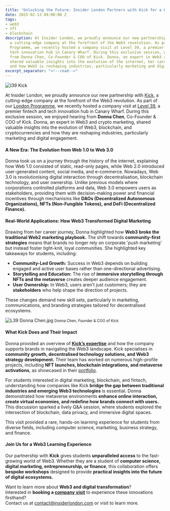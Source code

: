 ```yaml
---
title: 'Unlocking the Future: Insider London Partners with Kick for a Web3 Workshop'
date: 2025-02-13 09:00:00 Z
tags:
- web3
- nft
- blockchain
description: At Insider London, we proudly announce our new partnership with Kick,
  a cutting-edge company at the forefront of the Web3 revolution. As part of our London
  Programme, we recently hosted a company visit at Level 39, a premier fintech and
  tech innovation hub in Canary Wharf. During this exclusive session, we enjoyed hearing
  from Donna Chen, Co-Founder & COO of Kick. Donna, an expert in Web3 and crypto marketing,
  shared valuable insights into the evolution of the internet, her career journey,
  and how Web3 is reshaping industries, particularly marketing and digital engagement
excerpt_separator: "<!--read-->"
---
```


![l39 Kick](/uploads/l39%20Kick.jpg)

At Insider London, we proudly announce our new partnership with [Kick](https://www.kickweb3.io/), a cutting-edge company at the forefront of the Web3 revolution. As part of our [London Programme](https://www.insiderlondon.com/london/), we recently hosted a company visit at [Level 39](https://level39.co/), a premier fintech and tech innovation hub in Canary Wharf. During this exclusive session, we enjoyed hearing from **Donna Chen**, Co-Founder & COO of Kick. Donna, an expert in Web3 and crypto marketing, shared valuable insights into the evolution of Web3, blockchain, and cryptocurrencies and how they are reshaping industries, particularly marketing and digital engagement.

<!--read-->

#### A New Era: The Evolution from Web 1.0 to Web 3.0

Donna took us on a journey through the history of the internet, explaining how Web 1.0 consisted of static, read-only pages, while Web 2.0 introduced user-generated content, social media, and e-commerce. Nowadays, Web 3.0 is revolutionising digital interaction through decentralisation, blockchain technology, and user ownership. Unlike previous models where corporations controlled platforms and data, Web 3.0 empowers users as stakeholders, providing them with decision-making power and financial incentives through mechanisms like **DAOs (Decentralized Autonomous Organizations), NFTs (Non-Fungible Tokens), and DeFi (Decentralized Finance).**

#### Real-World Applications: How Web3 Transformed Digital Marketing

Drawing from her career journey, Donna highlighted how **Web3 broke the traditional Web2 marketing playbook.** The shift towards **community-first strategies** means that brands no longer rely on corporate 'push marketing' but instead foster tight-knit, loyal communities. She highlighted key takeaways for students, including:

- **Community-Led Growth:** Success in Web3 depends on building engaged and active user bases rather than one-directional advertising. 
- **Storytelling and Education:** The rise of **immersive storytelling through NFTs and the metaverse** creates deeper audience engagement.
- **User Ownership:** In Web3, users aren’t just customers; they are **stakeholders** who help shape the direction of projects.

These changes demand new skill sets, particularly in marketing, communications, and branding strategies tailored for decentralised ecosystems.

![L39 Donna Chen.jpg](/uploads/L39%20Donna%20Chen.jpg)
<small>Donna Chen, Founder & COO of Kick</small>

#### What Kick Does and Their Impact

Donna provided an overview of **[Kick’s expertise](https://www.kickweb3.io/expertise)** and how the company supports brands in navigating the Web3 landscape. Kick specialises in **community growth, decentralised technology solutions, and Web3 strategy development.** Their team has worked on numerous high-profile projects, including **NFT launches, blockchain integrations, and metaverse activations**, as showcased in their [portfolio](https://www.kickweb3.io/projects).

For students interested in digital marketing, blockchain, and fintech, understanding how companies like Kick **bridge the gap between traditional industries and emerging Web3 technologies** is essential. Donna demonstrated how metaverse environments **enhance online interaction, create virtual economies, and redefine how brands connect with users.** This discussion sparked a lively Q&A session, where students explored the intersection of blockchain, data privacy, and immersive digital spaces.

This visit provided a rare, hands-on learning experience for students from diverse fields, including computer science, marketing, business strategy, and finance. 

#### Join Us for a Web3 Learning Experience

Our partnership with **Kick** gives students **unparalleled access** to the fast-growing world of Web3. Whether they are a student of **computer science, digital marketing, entrepreneurship, or finance**, this collaboration offers **bespoke workshops** designed to provide **practical insights into the future of digital ecosystems.** 

Want to learn more about **Web3 and digital transformation**?  
Interested in **booking a [company visit](https://www.insiderlondon.com/london/company-visits/)** to experience these innovations firsthand?  
Contact us at [contact@insiderlondon.com](mailto:contact@insiderlondon.com) or visit to learn more.


